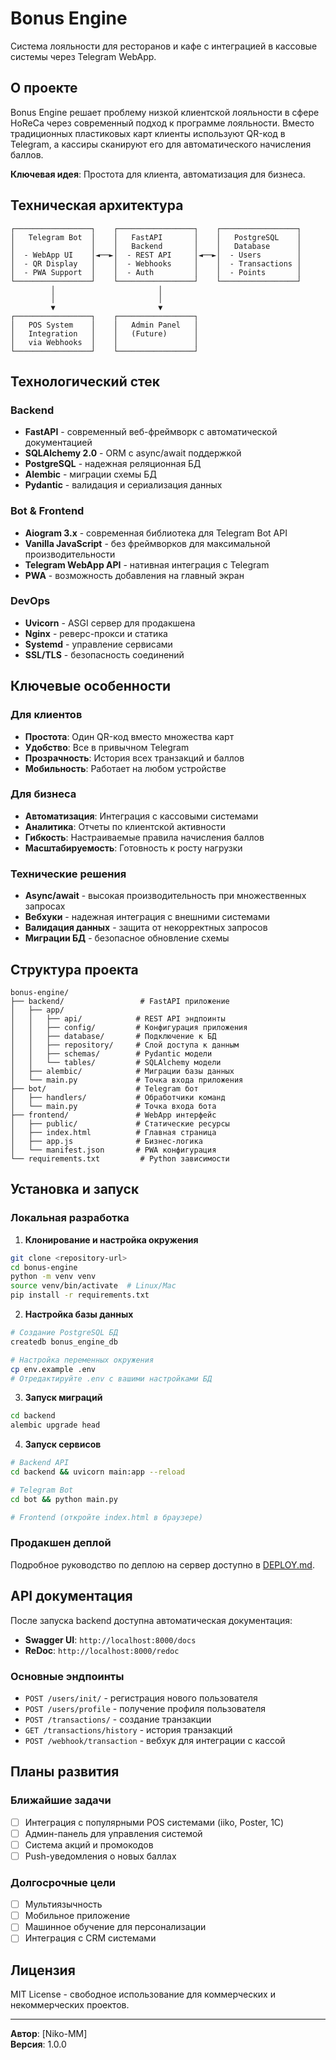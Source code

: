# Bonus Engine

Система лояльности для ресторанов и кафе с интеграцией в кассовые системы через Telegram WebApp.

## О проекте

Bonus Engine решает проблему низкой клиентской лояльности в сфере HoReCa через современный подход к программе лояльности. Вместо традиционных пластиковых карт клиенты используют QR-код в Telegram, а кассиры сканируют его для автоматического начисления баллов.

**Ключевая идея**: Простота для клиента, автоматизация для бизнеса.

## Техническая архитектура

```
┌─────────────────┐    ┌─────────────────┐    ┌─────────────────┐
│   Telegram Bot  │    │   FastAPI       │    │   PostgreSQL    │
│                 │    │   Backend       │    │   Database      │
│  - WebApp UI    │◄──►│  - REST API     │◄──►│  - Users        │
│  - QR Display   │    │  - Webhooks     │    │  - Transactions │
│  - PWA Support  │    │  - Auth         │    │  - Points       │
└─────────────────┘    └─────────────────┘    └─────────────────┘
         │                       │
         │                       │
         ▼                       ▼
┌─────────────────┐    ┌─────────────────┐
│   POS System    │    │   Admin Panel   │
│   Integration   │    │   (Future)      │
│   via Webhooks  │    │                 │
└─────────────────┘    └─────────────────┘
```

## Технологический стек

### Backend
- **FastAPI** - современный веб-фреймворк с автоматической документацией
- **SQLAlchemy 2.0** - ORM с async/await поддержкой
- **PostgreSQL** - надежная реляционная БД
- **Alembic** - миграции схемы БД
- **Pydantic** - валидация и сериализация данных

### Bot & Frontend
- **Aiogram 3.x** - современная библиотека для Telegram Bot API
- **Vanilla JavaScript** - без фреймворков для максимальной производительности
- **Telegram WebApp API** - нативная интеграция с Telegram
- **PWA** - возможность добавления на главный экран

### DevOps
- **Uvicorn** - ASGI сервер для продакшена
- **Nginx** - реверс-прокси и статика
- **Systemd** - управление сервисами
- **SSL/TLS** - безопасность соединений

## Ключевые особенности

### Для клиентов
- **Простота**: Один QR-код вместо множества карт
- **Удобство**: Все в привычном Telegram
- **Прозрачность**: История всех транзакций и баллов
- **Мобильность**: Работает на любом устройстве

### Для бизнеса
- **Автоматизация**: Интеграция с кассовыми системами
- **Аналитика**: Отчеты по клиентской активности
- **Гибкость**: Настраиваемые правила начисления баллов
- **Масштабируемость**: Готовность к росту нагрузки

### Технические решения
- **Async/await** - высокая производительность при множественных запросах
- **Вебхуки** - надежная интеграция с внешними системами
- **Валидация данных** - защита от некорректных запросов
- **Миграции БД** - безопасное обновление схемы

## Структура проекта

```
bonus-engine/
├── backend/                 # FastAPI приложение
│   ├── app/
│   │   ├── api/            # REST API эндпоинты
│   │   ├── config/         # Конфигурация приложения
│   │   ├── database/       # Подключение к БД
│   │   ├── repository/     # Слой доступа к данным
│   │   ├── schemas/        # Pydantic модели
│   │   └── tables/         # SQLAlchemy модели
│   ├── alembic/            # Миграции базы данных
│   └── main.py             # Точка входа приложения
├── bot/                    # Telegram бот
│   ├── handlers/           # Обработчики команд
│   └── main.py             # Точка входа бота
├── frontend/               # WebApp интерфейс
│   ├── public/             # Статические ресурсы
│   ├── index.html          # Главная страница
│   ├── app.js              # Бизнес-логика
│   └── manifest.json       # PWA конфигурация
└── requirements.txt         # Python зависимости
```

## Установка и запуск

### Локальная разработка

1. **Клонирование и настройка окружения**
```bash
git clone <repository-url>
cd bonus-engine
python -m venv venv
source venv/bin/activate  # Linux/Mac
pip install -r requirements.txt
```

2. **Настройка базы данных**
```bash
# Создание PostgreSQL БД
createdb bonus_engine_db

# Настройка переменных окружения
cp env.example .env
# Отредактируйте .env с вашими настройками БД
```

3. **Запуск миграций**
```bash
cd backend
alembic upgrade head
```

4. **Запуск сервисов**
```bash
# Backend API
cd backend && uvicorn main:app --reload

# Telegram Bot
cd bot && python main.py

# Frontend (откройте index.html в браузере)
```

### Продакшен деплой

Подробное руководство по деплою на сервер доступно в [DEPLOY.md](DEPLOY.md).

## API документация

После запуска backend доступна автоматическая документация:
- **Swagger UI**: `http://localhost:8000/docs`
- **ReDoc**: `http://localhost:8000/redoc`

### Основные эндпоинты

- `POST /users/init/` - регистрация нового пользователя
- `POST /users/profile` - получение профиля пользователя
- `POST /transactions/` - создание транзакции
- `GET /transactions/history` - история транзакций
- `POST /webhook/transaction` - вебхук для интеграции с кассой

## Планы развития

### Ближайшие задачи
- [ ] Интеграция с популярными POS системами (iiko, Poster, 1C)
- [ ] Админ-панель для управления системой
- [ ] Система акций и промокодов
- [ ] Push-уведомления о новых баллах

### Долгосрочные цели
- [ ] Мультиязычность
- [ ] Мобильное приложение
- [ ] Машинное обучение для персонализации
- [ ] Интеграция с CRM системами

## Лицензия

MIT License - свободное использование для коммерческих и некоммерческих проектов.

---

**Автор**: [Niko-MM]  
**Версия**: 1.0.0
